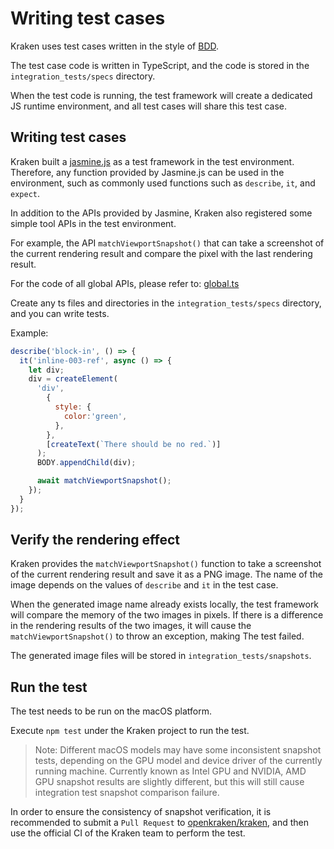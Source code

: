 # Writing test cases

Kraken uses test cases written in the style of [BDD](https://en.wikipedia.org/wiki/Behavior-driven_development).

The test case code is written in TypeScript, and the code is stored in the `integration_tests/specs` directory.

When the test code is running, the test framework will create a dedicated JS runtime environment, and all test cases will share this test case.

## Writing test cases

Kraken built a [jasmine.js](https://jasmine.github.io/) as a test framework in the test environment. Therefore, any function provided by Jasmine.js can be used in the environment, such as commonly used functions such as `describe`, `it`, and `expect`.

In addition to the APIs provided by Jasmine, Kraken also registered some simple tool APIs in the test environment.

For example, the API `matchViewportSnapshot()` that can take a screenshot of the current rendering result and compare the pixel with the last rendering result.

For the code of all global APIs, please refer to: [global.ts](https://github.com/openkraken/kraken/blob/main/integration_tests/runtime/global.ts)

Create any ts files and directories in the `integration_tests/specs` directory, and you can write tests.

Example:

```javascript
describe('block-in', () => {
  it('inline-003-ref', async () => {
    let div;
    div = createElement(
      'div',
        {
          style: {
            color:'green',
          },
        },
        [createText(`There should be no red.`)]
      );
      BODY.appendChild(div);

      await matchViewportSnapshot();
    });
  }
});
```

## Verify the rendering effect

Kraken provides the `matchViewportSnapshot()` function to take a screenshot of the current rendering result and save it as a PNG image. The name of the image depends on the values ​​of `describe` and `it` in the test case.

When the generated image name already exists locally, the test framework will compare the memory of the two images in pixels. If there is a difference in the rendering results of the two images, it will cause the `matchViewportSnapshot()` to throw an exception, making The test failed.

The generated image files will be stored in `integration_tests/snapshots`.

## Run the test

The test needs to be run on the macOS platform.

Execute `npm test` under the Kraken project to run the test.

> Note: Different macOS models may have some inconsistent snapshot tests, depending on the GPU model and device driver of the currently running machine.
> Currently known as Intel GPU and NVIDIA, AMD GPU snapshot results are slightly different, but this will still cause integration test snapshot comparison failure.

In order to ensure the consistency of snapshot verification, it is recommended to submit a `Pull Request` to [openkraken/kraken](https://github.com/openkraken/kraken), and then use the official CI of the Kraken team to perform the test.
